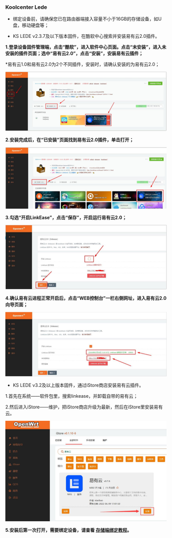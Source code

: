 ### Koolcenter Lede

* 绑定设备前，请确保您已在路由器端接入容量不小于16GB的存储设备，如U盘，移动硬盘等；

* KS LEDE v2.3.7及以下版本固件，在酷软中心搜索并安装易有云2.0插件。

**1.登录设备固件管理端，点击“酷软”，进入软件中心页面。点击“未安装”，进入未安装的插件页面；选中“易有云2.0”，点击“安装”，安装易有云插件；**

*易有云1.0和易有云2.0为2个不同插件，安装时，请确认安装的为易有云2.0；

![kl1.jpg](./koolcenter_lede/kl1.jpg)

**2.安装完成后，在“已安装”页面找到易有云2.0插件，单击打开；**

![kl2.jpg](./koolcenter_lede/kl2.jpg)

**3.勾选“开启LinkEase”，点击“保存”，开启运行易有云2.0；**

![kl3.jpg](./koolcenter_lede/kl3.jpg)

**4.确认易有云进程正常开启后，点击“WEB控制台”一栏右侧网址，进入易有云2.0向导页面；**

![kl4.jpg](./koolcenter_lede/kl4.jpg)

* KS LEDE v3.2及以上版本固件，通过iStore商店安装易有云插件。

1.首先在系统——软件包里，搜索linkease，并卸载自带的易有云；

2.然后进入iStore——维护，把iStore商店升级为最新，然后在iStore里安装易有云。

![kl2.jpg](./koolcenter_lede/kl5.jpg)

**5.安装后第一次打开，需要绑定设备，请查看 [存储端绑定教程](/zh/guide/linkease_app/bind.md)。**
